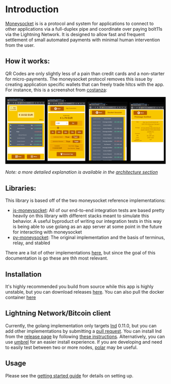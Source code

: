 # Introduction

[Moneysocket](https://socket.money) is is a protocol and system for applications to connect to other applications via a full-duplex pipe and coordinate over paying bolt11s via the Lightning Network. It is designed to allow fast and frequent settlement of small automated payments with minimal human intervention from the user.

## How it works:

QR Codes are only slightly less of a pain than credit cards and a non-starter for micro-payments. The moneysocket protocol removes this issue by creating application specific wallets that can freely trade hltcs with the app. For instance, this is a screenshot from [costanza](https://github.com/moneysocket/costanza/blob/main/img/interface.png):

![](img/costanza.png)

_Note: a more detailed explanation is available in the [architecture section](architecture.md)_

## Libraries:

This library is based off of the two moneysocket reference implementations:

- [js-moneysocket](https://github.com/moneysocket/js-moneysocket): All of our end-to-end integration tests are based pretty heavily on this library with different stacks meant to simulate this behavior. A useful byproduct of writing our integration tests in this way is being able to use golang as an app server at some point in the future for interacting with moneysocket
- [py-moneysocket](https://github.com/moneysocket/py-moneysocket): The original implementation and the basis of terminus, relay, and stabled

There are a list of other implementations [here](https://github.com/moneysocket/awesome-moneysocket/blob/main/README.md), but since the goal of this documentation is go these are thh most relevant.

## Installation

It's highly recommended you build from source while this app is highly unstable, but you can download releases [here](https://github.com/xplorfin/moneysocket-go/releases). You can also pull the docker container [here](https://github.com/orgs/xplorfin/packages/container/package/moneysocket-go%2Fmoneysocket-go)

## Lightning Network/Bitcoin client

Currently, the golang implementation only targets [lnd](https://github.com/lightningnetwork/lnd) 0.11.0, but you can add other implementations by submitting a [pull request](https://github.com/xplorfin/moneysocket-go/compare). You can install lnd from the [release page](https://github.com/lightningnetwork/lnd/releases/latest) by following [these instructions](https://github.com/lightningnetwork/lnd/blob/master/docs/INSTALL.md). Alternatively, you can use [umbrel](https://getumbrel.com/) for an easier install experience. If you are developing and need to easily test between two or more nodes, [polar](https://github.com/jamaljsr/polar) may be useful. 

## Usage

Please see the [getting started guide](getting-started.md) for details on setting up.